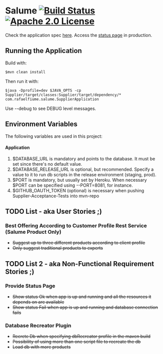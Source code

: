 # Salume [![Build Status](https://travis-ci.org/rafaelfiume/Salume.svg?branch=master)](https://travis-ci.org/rafaelfiume/Salume) [![Apache 2.0 License](https://img.shields.io/badge/license-Apache_2.0-blue.svg)](https://github.com/rafaelfiume/Salume/blob/master/LICENSE)


Check the application spec [here](http://rafaelfiume.github.io/Salume). Access the [status page](http://app.rafaelfiume.com/salume/supplier/status) in production.

## Running the Application

Build with:

    $mvn clean install

Then run it with:

    $java -Dprofile=dev $JAVA_OPTS -cp Supplier/target/classes:Supplier/target/dependency/* com.rafaelfiume.salume.SupplierApplication

Use --debug to see DEBUG level messages.

## Environment Variables

The following variables are used in this project:

#### Application
1) $DATABASE_URL is mandatory and points to the database. It must be set since there's no default value.
2) $DATABASE_RELEASE_URL is optional, but recommended. Specify a value to it to run db scripts in the release environment (staging, prod).
3) $PORT is mandatory, but usually set by Heroku. When necessary $PORT can be specified using --PORT=8081, for instance.
4) $GITHUB_OAUTH_TOKEN (optional) is necessary when pushing Supplier-Acceptance-Tests into mvn-repo

## TODO List - aka User Stories ;)

### Best Offering According to Customer Profile Rest Service (Salume Product Only)
* ~~Suggest up to three different products according to client profile~~
* ~~Only suggest traditional products to experts~~


## TODO List 2 - aka Non-Functional Requirement Stories ;)

### Provide Status Page
* ~~Show status Ok when app is up and running and all the resources it depends on are available~~
* ~~Show status Fail when app is up and running and database connection fails~~

### Database Recreator Plugin
* ~~Recrete Db when specifying dbRecreator profile in the maven build~~
* ~~Possibility of using more than one script file to recreate the db~~
* ~~Load db with more products~~
